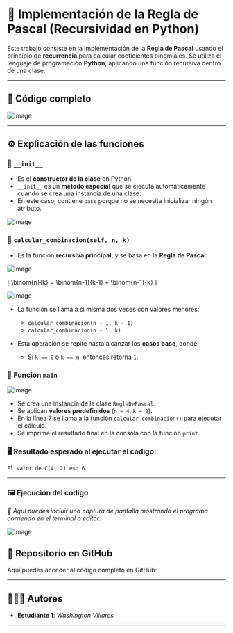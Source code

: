 # 📐 Implementación de la Regla de Pascal (Recursividad en Python)

Este trabajo consiste en la implementación de la **Regla de Pascal** usando el principio de **recurrencia** para calcular coeficientes binomiales. Se utiliza el lenguaje de programación **Python**, aplicando una función recursiva dentro de una clase.

---

## 📜 Código completo

![image](https://github.com/user-attachments/assets/ccb563fb-cee0-41aa-ac6f-db7920c752c0)

---

## ⚙️ Explicación de las funciones

### 🔹 `__init__`

- Es el **constructor de la clase** en Python.
- `__init__` es un **método especial** que se ejecuta automáticamente cuando se crea una instancia de una clase.
- En este caso, contiene `pass` porque no se necesita inicializar ningún atributo.

![image](https://github.com/user-attachments/assets/2285ecf1-1e9e-4834-9027-fcf58761a230)

### 🔹 `calcular_combinacion(self, n, k)`

- Es la función **recursiva principal**, y se basa en la **Regla de Pascal**:

![image](https://github.com/user-attachments/assets/46769e44-5d76-427e-997f-d42352ae6094)

  \[
  \binom{n}{k} = \binom{n-1}{k-1} + \binom{n-1}{k}
  \]

![image](https://github.com/user-attachments/assets/a3a7fdd4-3b87-45bd-9d6c-7da4d4709f3e)

- La función se llama a sí misma dos veces con valores menores:
  - `calcular_combinacion(n - 1, k - 1)`
  - `calcular_combinacion(n - 1, k)`
  
- Esta operación se repite hasta alcanzar los **casos base**, donde:
  - Si `k == 0` o `k == n`, entonces retorna `1`.

### 🔹 Función `main`

![image](https://github.com/user-attachments/assets/642db5f5-a92d-4814-a534-b88687090116)

- Se crea una instancia de la clase `ReglaDePascal`.
- Se aplican **valores predefinidos** (`n = 4`, `k = 2`).
- En la línea 7 se llama a la función `calcular_combinacion()` para ejecutar el cálculo.
- Se imprime el resultado final en la consola con la función `print`.

### 🖥️ Resultado esperado al ejecutar el código:

```
El valor de C(4, 2) es: 6
```

---

### 🖼️ Ejecución del código

_🔽 Aquí puedes incluir una captura de pantalla mostrando el programa corriendo en el terminal o editor:_

![image](https://github.com/user-attachments/assets/a8f6a1a8-64a7-431c-a3e8-f1d2b01449e8)



## 🔗 Repositorio en GitHub

Aquí puedes acceder al código completo en GitHub:



---

## 🧑‍🤝‍🧑 Autores

- **Estudiante 1**: _Washington Villares_

---
